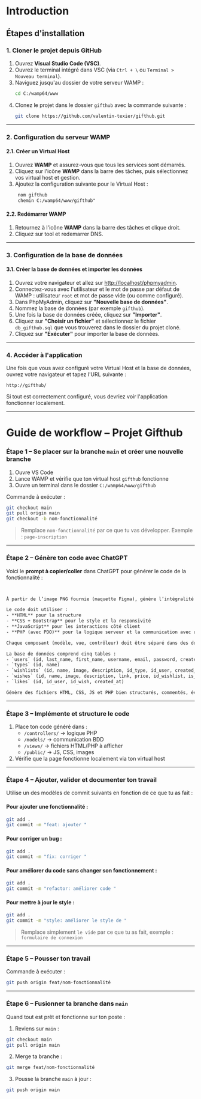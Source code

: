 # Introduction

## Étapes d'installation

### 1. Cloner le projet depuis GitHub

1. Ouvrez **Visual Studio Code (VSC)**.
2. Ouvrez le terminal intégré dans VSC (via `Ctrl + \` ou `Terminal > Nouveau terminal`).
3. Naviguez jusqu'au dossier de votre serveur WAMP :
   ```bash
   cd C:/wamp64/www
   ```
4. Clonez le projet dans le dossier `gifthub` avec la commande suivante :
   ```bash
   git clone https://github.com/valentin-texier/gifthub.git
   ```

---

### 2. Configuration du serveur WAMP

#### 2.1. Créer un Virtual Host

1. Ouvrez **WAMP** et assurez-vous que tous les services sont démarrés.
2. Cliquez sur l'icône **WAMP** dans la barre des tâches, puis sélectionnez vos virtual host et gestion.
3. Ajoutez la configuration suivante pour le Virtual Host :
   ```apache
    nom gifthub
    chemin C:/wamp64/www/gifthub"
   ```


#### 2.2. Redémarrer WAMP

1. Retournez à l'icône **WAMP** dans la barre des tâches et clique droit.
2. Cliquez sur tool et redemarrer DNS.

---

### 3. Configuration de la base de données

#### 3.1. Créer la base de données et importer les données

1. Ouvrez votre navigateur et allez sur [http://localhost/phpmyadmin](http://localhost/phpmyadmin).
2. Connectez-vous avec l'utilisateur et le mot de passe par défaut de WAMP : utilisateur `root` et mot de passe vide (ou comme configuré).
3. Dans PhpMyAdmin, cliquez sur **"Nouvelle base de données"**.
4. Nommez la base de données (par exemple `gifthub`).
5. Une fois la base de données créée, cliquez sur **"Importer"**.
6. Cliquez sur **"Choisir un fichier"** et sélectionnez le fichier `db_gifthub.sql` que vous trouverez dans le dossier du projet cloné.
7. Cliquez sur **"Exécuter"** pour importer la base de données.

---

### 4. Accéder à l'application

Une fois que vous avez configuré votre Virtual Host et la base de données, ouvrez votre navigateur et tapez l'URL suivante :

```plaintext
http://gifthub/
```

Si tout est correctement configuré, vous devriez voir l'application fonctionner localement.

---


# Guide de workflow – Projet Gifthub


### Étape 1 – Se placer sur la branche `main` et créer une nouvelle branche

1. Ouvre VS Code
2. Lance WAMP et vérifie que ton virtual host `gifthub` fonctionne
3. Ouvre un terminal dans le dossier `C:/wamp64/www/gifthub`

Commande à exécuter :
```bash
git checkout main
git pull origin main
git checkout -b nom-fonctionnalité
```

> Remplace `nom-fonctionnalité` par ce que tu vas développer. Exemple : `page-inscription`

---

### Étape 2 – Génère ton code avec ChatGPT

Voici le **prompt à copier/coller** dans ChatGPT pour générer le code de la fonctionnalité :

```txt


À partir de l’image PNG fournie (maquette Figma), génère l’intégralité du code d’un site web dynamique en suivant l’architecture MVC (Model-View-Controller). L’application permet aux utilisateurs de créer, gérer et partager des wishlists (listes de souhaits) : création de compte, ajout de souhaits, indication d’achat, likes, et consultation des souhaits populaires en public. 

Le code doit utiliser :  
- **HTML** pour la structure  
- **CSS + Bootstrap** pour le style et la responsivité  
- **JavaScript** pour les interactions côté client  
- **PHP (avec PDO)** pour la logique serveur et la communication avec une base de données **MySQL**

Chaque composant (modèle, vue, contrôleur) doit être séparé dans des dossiers dédiés. L’interface doit correspondre fidèlement à la maquette fournie.

La base de données comprend cinq tables :  
- `users` (id, last_name, first_name, username, email, password, created_at)  
- `types` (id, name)  
- `wishlists` (id, name, image, description, id_type, id_user, created_at)  
- `wishes` (id, name, image, description, link, price, id_wishlist, is_purchased, created_at)  
- `likes` (id, id_user, id_wish, created_at)

Génère des fichiers HTML, CSS, JS et PHP bien structurés, commentés, évolutifs et directement exploitables.
```

---

### Étape 3 – Implémente et structure le code

1. Place ton code généré dans :
   - `/controllers/` → logique PHP
   - `/models/` → communication BDD
   - `/views/` → fichiers HTML/PHP à afficher
   - `/public/` → JS, CSS, images
2. Vérifie que la page fonctionne localement via ton virtual host

---

### Étape 4 – Ajouter, valider et documenter ton travail

Utilise un des modèles de commit suivants en fonction de ce que tu as fait :

#### Pour ajouter une fonctionnalité :
```bash
git add .
git commit -m "feat: ajouter "
```

#### Pour corriger un bug :
```bash
git add .
git commit -m "fix: corriger "
```

#### Pour améliorer du code sans changer son fonctionnement :
```bash
git add .
git commit -m "refactor: améliorer code "
```

#### Pour mettre à jour le style :
```bash
git add .
git commit -m "style: améliorer le style de "
```

> Remplace simplement `le vide` par ce que tu as fait, exemple : `formulaire de connexion`

---

### Étape 5 – Pousser ton travail

Commande à exécuter :
```bash
git push origin feat/nom-fonctionnalité
```

---

### Étape 6 – Fusionner ta branche dans `main`

Quand tout est prêt et fonctionne sur ton poste :

1. Reviens sur `main` :
```bash
git checkout main
git pull origin main
```

2. Merge ta branche :
```bash
git merge feat/nom-fonctionnalité
```

3. Pousse la branche `main` à jour :
```bash
git push origin main
```
